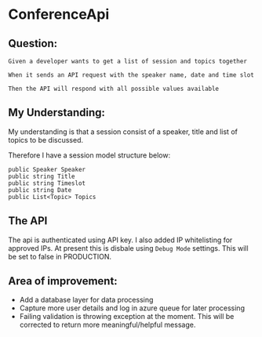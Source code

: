 # ConferenceApi

## Question:
```
Given a developer wants to get a list of session and topics together

When it sends an API request with the speaker name, date and time slot 

Then the API will respond with all possible values available
```

## My Understanding:

My understanding is that a session consist of a speaker, title and list of topics to be discussed.

Therefore I have a session model structure below:

```
public Speaker Speaker
public string Title
public string Timeslot
public string Date
public List<Topic> Topics 
```

## The API

The api is authenticated using API key. I also added IP whitelisting for approved IPs. At present this is disbale using `Debug Mode` settings. This will be set to false in PRODUCTION.

## Area of improvement:
- Add a database layer for data processing
- Capture more user details and log in azure queue for later processing
- Failing validation is throwing exception at the moment. This will be corrected to return more meaningful/helpful message.
